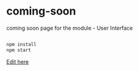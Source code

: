 # coming-soon
coming soon page for the module - User Interface

```bash

npm install
npm start

```

[Edit here](https://diy-pwa.dev/~/gh/sagar0037/comming-soon)
